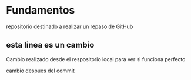 # Fundamentos
repositorio destinado a realizar un repaso de GitHub
## esta linea es un cambio
Cambio realizado desde el respositorio local para ver si funciona perfecto

cambio despues del commit
